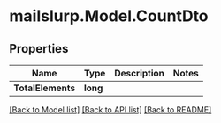 # mailslurp.Model.CountDto
## Properties

Name | Type | Description | Notes
------------ | ------------- | ------------- | -------------
**TotalElements** | **long** |  | 

[[Back to Model list]](../README#documentation-for-models) [[Back to API list]](../README#documentation-for-api-endpoints) [[Back to README]](../README)

